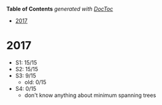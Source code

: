 <!-- START doctoc generated TOC please keep comment here to allow auto update -->
<!-- DON'T EDIT THIS SECTION, INSTEAD RE-RUN doctoc TO UPDATE -->
**Table of Contents**  *generated with [DocToc](https://github.com/thlorenz/doctoc)*

- [2017](#2017)

<!-- END doctoc generated TOC please keep comment here to allow auto update -->

# 2017

-   S1: 15/15
-   S2: 15/15
-   S3: 9/15
    -   old: 0/15
-   S4: 0/15
    -   don't know anything about minimum spanning trees
